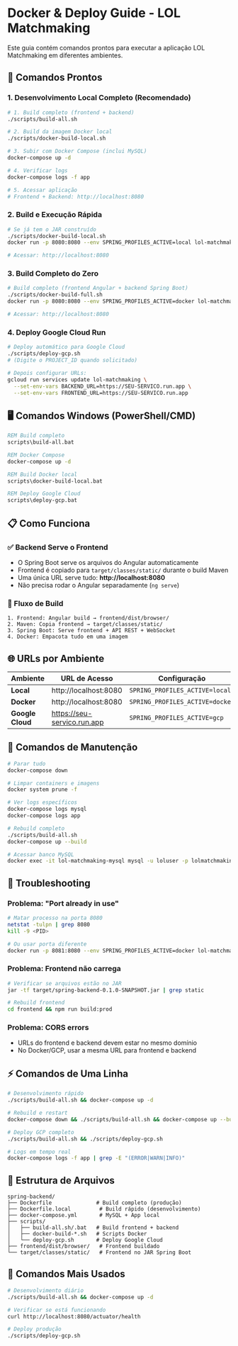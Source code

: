 # Docker & Deploy Guide - LOL Matchmaking

Este guia contém comandos prontos para executar a aplicação LOL Matchmaking em diferentes ambientes.

## 🚀 Comandos Prontos

### 1. Desenvolvimento Local Completo (Recomendado)

```bash
# 1. Build completo (frontend + backend)
./scripts/build-all.sh

# 2. Build da imagem Docker local
./scripts/docker-build-local.sh

# 3. Subir com Docker Compose (inclui MySQL)
docker-compose up -d

# 4. Verificar logs
docker-compose logs -f app

# 5. Acessar aplicação
# Frontend + Backend: http://localhost:8080
```

### 2. Build e Execução Rápida

```bash
# Se já tem o JAR construído
./scripts/docker-build-local.sh
docker run -p 8080:8080 --env SPRING_PROFILES_ACTIVE=local lol-matchmaking:local

# Acessar: http://localhost:8080
```

### 3. Build Completo do Zero

```bash
# Build completo (frontend Angular + backend Spring Boot)
./scripts/docker-build-full.sh
docker run -p 8080:8080 --env SPRING_PROFILES_ACTIVE=docker lol-matchmaking:latest

# Acessar: http://localhost:8080
```

### 4. Deploy Google Cloud Run

```bash
# Deploy automático para Google Cloud
./scripts/deploy-gcp.sh
# (Digite o PROJECT_ID quando solicitado)

# Depois configurar URLs:
gcloud run services update lol-matchmaking \
  --set-env-vars BACKEND_URL=https://SEU-SERVICO.run.app \
  --set-env-vars FRONTEND_URL=https://SEU-SERVICO.run.app
```

## 🖥️ Comandos Windows (PowerShell/CMD)

```cmd
REM Build completo
scripts\build-all.bat

REM Docker Compose
docker-compose up -d

REM Build Docker local
scripts\docker-build-local.bat

REM Deploy Google Cloud
scripts\deploy-gcp.bat
```

## 📋 Como Funciona

### ✅ Backend Serve o Frontend
- O Spring Boot serve os arquivos do Angular automaticamente
- Frontend é copiado para `target/classes/static/` durante o build Maven
- Uma única URL serve tudo: **http://localhost:8080**
- Não precisa rodar o Angular separadamente (`ng serve`)

### 🔄 Fluxo de Build
```
1. Frontend: Angular build → frontend/dist/browser/
2. Maven: Copia frontend → target/classes/static/
3. Spring Boot: Serve frontend + API REST + WebSocket
4. Docker: Empacota tudo em uma imagem
```

## 🌐 URLs por Ambiente

| Ambiente | URL de Acesso | Configuração |
|----------|---------------|--------------|
| **Local** | http://localhost:8080 | `SPRING_PROFILES_ACTIVE=local` |
| **Docker** | http://localhost:8080 | `SPRING_PROFILES_ACTIVE=docker` |
| **Google Cloud** | https://seu-servico.run.app | `SPRING_PROFILES_ACTIVE=gcp` |

## 🔧 Comandos de Manutenção

```bash
# Parar tudo
docker-compose down

# Limpar containers e imagens
docker system prune -f

# Ver logs específicos
docker-compose logs mysql
docker-compose logs app

# Rebuild completo
./scripts/build-all.sh
docker-compose up --build

# Acessar banco MySQL
docker exec -it lol-matchmaking-mysql mysql -u loluser -p lolmatchmaking
```

## 🐛 Troubleshooting

### Problema: "Port already in use"
```bash
# Matar processo na porta 8080
netstat -tulpn | grep 8080
kill -9 <PID>

# Ou usar porta diferente
docker run -p 8081:8080 --env SPRING_PROFILES_ACTIVE=docker lol-matchmaking:latest
```

### Problema: Frontend não carrega
```bash
# Verificar se arquivos estão no JAR
jar -tf target/spring-backend-0.1.0-SNAPSHOT.jar | grep static

# Rebuild frontend
cd frontend && npm run build:prod
```

### Problema: CORS errors
- URLs do frontend e backend devem estar no mesmo domínio
- No Docker/GCP, usar a mesma URL para frontend e backend

## ⚡ Comandos de Uma Linha

```bash
# Desenvolvimento rápido
./scripts/build-all.sh && docker-compose up -d

# Rebuild e restart
docker-compose down && ./scripts/build-all.sh && docker-compose up --build -d

# Deploy GCP completo
./scripts/build-all.sh && ./scripts/deploy-gcp.sh

# Logs em tempo real
docker-compose logs -f app | grep -E "(ERROR|WARN|INFO)"
```

## 📁 Estrutura de Arquivos

```
spring-backend/
├── Dockerfile              # Build completo (produção)
├── Dockerfile.local         # Build rápido (desenvolvimento)
├── docker-compose.yml       # MySQL + App local
├── scripts/
│   ├── build-all.sh/.bat   # Build frontend + backend
│   ├── docker-build-*.sh   # Scripts Docker
│   └── deploy-gcp.sh       # Deploy Google Cloud
├── frontend/dist/browser/   # Frontend buildado
└── target/classes/static/   # Frontend no JAR Spring Boot
```

## 🎯 Comandos Mais Usados

```bash
# Desenvolvimento diário
./scripts/build-all.sh && docker-compose up -d

# Verificar se está funcionando
curl http://localhost:8080/actuator/health

# Deploy produção
./scripts/deploy-gcp.sh
```
